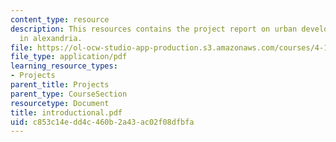 ```yaml
---
content_type: resource
description: This resources contains the project report on urban development and analysis
  in alexandria.
file: https://ol-ocw-studio-app-production.s3.amazonaws.com/courses/4-175-case-studies-in-city-form-fall-2005/c853c14edd4c460b2a43ac02f08dfbfa_introductional.pdf
file_type: application/pdf
learning_resource_types:
- Projects
parent_title: Projects
parent_type: CourseSection
resourcetype: Document
title: introductional.pdf
uid: c853c14e-dd4c-460b-2a43-ac02f08dfbfa
---
```

